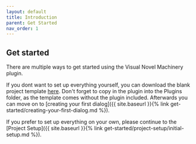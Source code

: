 ```yaml
---
layout: default
title: Introduction
parent: Get Started
nav_order: 1
---
```


## Get started

There are multiple ways to get started using the Visual Novel Machinery plugin.

If you dont want to set up everything yourself, you can download the blank project template [here](#). Don't forget to copy in the plugin into the Plugins folder, as the template comes without the plugin included.
Afterwards you can move on to [creating your first dialog]({{ site.baseurl }}{% link get-started/creating-your-first-dialog.md %}).

If you prefer to set up everything on your own, please continue to the [Project Setup]({{ site.baseurl }}{% link get-started/project-setup/initial-setup.md %}).